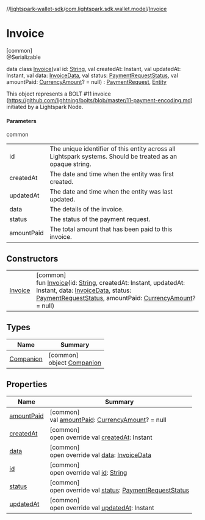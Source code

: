 //[lightspark-wallet-sdk](../../../index.md)/[com.lightspark.sdk.wallet.model](../index.md)/[Invoice](index.md)

# Invoice

[common]\
@Serializable

data class [Invoice](index.md)(val id: [String](https://kotlinlang.org/api/latest/jvm/stdlib/kotlin/-string/index.html), val createdAt: Instant, val updatedAt: Instant, val data: [InvoiceData](../-invoice-data/index.md), val status: [PaymentRequestStatus](../-payment-request-status/index.md), val amountPaid: [CurrencyAmount](../-currency-amount/index.md)? = null) : [PaymentRequest](../-payment-request/index.md), [Entity](../-entity/index.md)

This object represents a BOLT #11 invoice (https://github.com/lightning/bolts/blob/master/11-payment-encoding.md) initiated by a Lightspark Node.

#### Parameters

common

| | |
|---|---|
| id | The unique identifier of this entity across all Lightspark systems. Should be treated as an opaque string. |
| createdAt | The date and time when the entity was first created. |
| updatedAt | The date and time when the entity was last updated. |
| data | The details of the invoice. |
| status | The status of the payment request. |
| amountPaid | The total amount that has been paid to this invoice. |

## Constructors

| | |
|---|---|
| [Invoice](-invoice.md) | [common]<br>fun [Invoice](-invoice.md)(id: [String](https://kotlinlang.org/api/latest/jvm/stdlib/kotlin/-string/index.html), createdAt: Instant, updatedAt: Instant, data: [InvoiceData](../-invoice-data/index.md), status: [PaymentRequestStatus](../-payment-request-status/index.md), amountPaid: [CurrencyAmount](../-currency-amount/index.md)? = null) |

## Types

| Name | Summary |
|---|---|
| [Companion](-companion/index.md) | [common]<br>object [Companion](-companion/index.md) |

## Properties

| Name | Summary |
|---|---|
| [amountPaid](amount-paid.md) | [common]<br>val [amountPaid](amount-paid.md): [CurrencyAmount](../-currency-amount/index.md)? = null |
| [createdAt](created-at.md) | [common]<br>open override val [createdAt](created-at.md): Instant |
| [data](data.md) | [common]<br>open override val [data](data.md): [InvoiceData](../-invoice-data/index.md) |
| [id](id.md) | [common]<br>open override val [id](id.md): [String](https://kotlinlang.org/api/latest/jvm/stdlib/kotlin/-string/index.html) |
| [status](status.md) | [common]<br>open override val [status](status.md): [PaymentRequestStatus](../-payment-request-status/index.md) |
| [updatedAt](updated-at.md) | [common]<br>open override val [updatedAt](updated-at.md): Instant |

